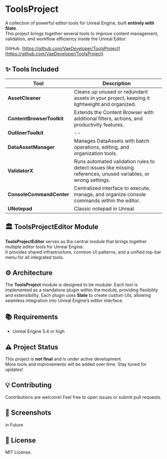 
# ToolsProject

A collection of powerful editor tools for Unreal Engine, built **entirely with Slate**.  
This project brings together several tools to improve content management, validation, and workflow efficiency inside the Unreal Editor.

GitHub: [https://github.com/VaeDeveloper/ToolsProject](https://github.com/VaeDeveloper/ToolsProject)



## ✨ Tools Included

| Tool                  | Description                                                                               |
|-----------------------|-------------------------------------------------------------------------------------------|
| **AssetCleaner**         | Cleans up unused or redundant assets in your project, keeping it lightweight and organized. |
| **ContentBrowserToolkit** | Extends the Content Browser with additional filters, actions, and productivity features.  |
| **OutlinerToolkit**      | -- 
| **DataAssetManager**     | Manages DataAssets with batch operations, editing, and organization tools.               |
| **ValidatorX**          | Runs automated validation rules to detect issues like missing references, unused variables, or wrong settings. |
| **ConsoleCommandCenter** | Centralized interface to execute, manage, and organize console commands within the editor. |
| **UNotepad** | Classic notepad in Unreal. |


## 🏛️ ToolsProjectEditor Module

**ToolsProjectEditor** serves as the central module that brings together multiple editor tools for Unreal Engine.  
It provides shared infrastructure, common UI patterns, and a unified top-bar menu for all integrated tools.

## ⚙️ Architecture

The **ToolsProject** module is designed to be modular. Each tool is implemented as a standalone plugin within the module, providing flexibility and extensibility. 
Each plugin uses **Slate** to create custom UIs, allowing seamless integration into Unreal Engine’s editor interface.

## 📚 Requirements

- Unreal Engine 5.4 or high

## ⚠️ Project Status

This project is **not final** and is under active development.  
More tools and improvements will be added over time. Stay tuned for updates!

## 💡 Contributing

Contributions are welcome! Feel free to open issues or submit pull requests.

## 📸 Screenshots

in Future

## 📜 License

MIT License.
